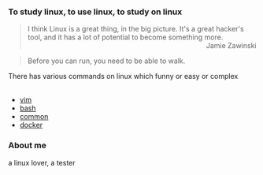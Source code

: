 ### To study linux, to use linux, to study on linux

> <div>I think Linux is a great thing, in the big picture. It's a great hacker's tool, and it has a lot of potential to become something more.</div>
> <div align="right">Jamie Zawinski</div>

> Before you can run, you need to be able to walk.  

There has various commands on linux which funny or easy or complex <br/><br/>

+ [vim](https://github.com/HudsonWu/linuxStudying/tree/master/vim)
+ [bash](https://github.com/HudsonWu/linuxStudying/tree/master/bash)
+ [common](https://github.com/HudsonWu/linuxStudying/tree/master/common)
+ [docker](https://github.com/HudsonWu/linuxStudying/tree/master/docker)

### About me
a linux lover, a tester
